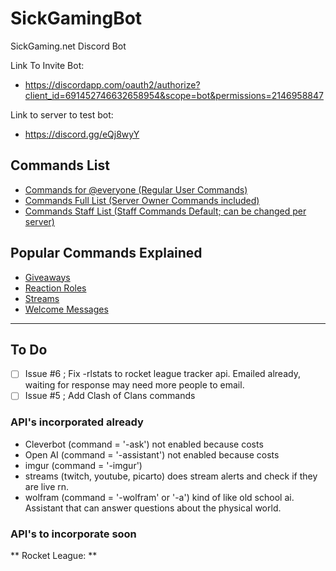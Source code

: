 # SickGamingBot
SickGaming.net Discord Bot

Link To Invite Bot: 
- https://discordapp.com/oauth2/authorize?client_id=691452746632658954&scope=bot&permissions=2146958847

Link to server to test bot: 
- https://discord.gg/eQj8wyY

## Commands List
- [Commands for @everyone (Regular User Commands)](Commands-Everyone-List.md)
- [Commands Full List (Server Owner Commands included)](Commands-Full-List.md)
- [Commands Staff List (Staff Commands Default; can be changed per server)](Commands-Staff-List.md)


## Popular Commands Explained
- [Giveaways](Giveaways.md)
- [Reaction Roles](Reaction-Roles.md)
- [Streams](Streams.md)
- [Welcome Messages](Welcome-Message.md)


---

## To Do
- [ ] Issue #6 ; Fix -rlstats to rocket league tracker api. Emailed already, waiting for response may need more people to email.
- [ ] Issue #5 ; Add Clash of Clans commands 

### API's incorporated already
- Cleverbot (command = '-ask') not enabled because costs
- Open AI (command = '-assistant') not enabled because costs
- imgur (command = '-imgur')
- streams (twitch, youtube, picarto) does stream alerts and check if they are live rn.
- wolfram (command = '-wolfram' or '-a') kind of like old school ai. Assistant that can answer questions about the physical world.

### API's to incorporate soon
** Rocket League: ** 